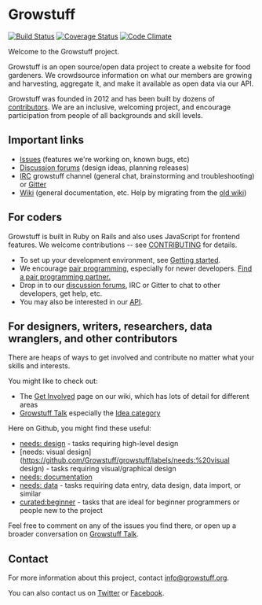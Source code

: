 # Growstuff

[![Build Status](https://travis-ci.org/Growstuff/growstuff.png)](https://travis-ci.org/Growstuff/growstuff)
[![Coverage Status](https://coveralls.io/repos/Growstuff/growstuff/badge.png)](https://coveralls.io/r/Growstuff/growstuff)
[![Code Climate](https://codeclimate.com/github/Growstuff/growstuff/badges/gpa.svg)](https://codeclimate.com/github/Growstuff/growstuff)

Welcome to the Growstuff project.

Growstuff is an open source/open data project to create a website for
food gardeners.  We crowdsource information on what our members are
growing and harvesting, aggregate it, and make it available as open data
via our API.

Growstuff was founded in 2012 and has been built by dozens of
[contributors](CONTRIBUTORS.md).  We are an inclusive, welcoming project, and
encourage participation from people of all backgrounds and skill levels.

## Important links

* [Issues](http://github.com/Growstuff/growstuff/issues) (features we're
  working on, known bugs, etc)
* [Discussion forums](http://talk.growstuff.org/) (design ideas, planning releases)
* [IRC](https://webchat.freenode.net/) growstuff channel (general chat, brainstorming and troubleshooting) or [Gitter](https://gitter.im/Growstuff/growstuff)
* [Wiki](https://github.com/Growstuff/growstuff/wiki) (general documentation, etc. Help by migrating from the [old wiki](https://web.archive.org/web/*/wiki.growstuff.org))

## For coders

Growstuff is built in Ruby on Rails and also uses JavaScript for
frontend features. We welcome contributions -- see
[CONTRIBUTING](CONTRIBUTING.md) for details.

* To set up your development environment, see [Getting started](https://github.com/Growstuff/growstuff/wiki/New-contributor-guide).
* We encourage [pair programming](http://wiki.growstuff.org/index.php/Pairing), especially for newer developers. [Find a pair programming partner.](http://talk.growstuff.org/t/find-a-pair-programming-partner/13)
* Drop in to our [discussion forums](http://talk.growstuff.org/), IRC or Gitter to chat to other developers, get help, etc.
* You may also be interested in our [API](https://github.com/Growstuff/growstuff/wiki/API).

## For designers, writers, researchers, data wranglers, and other contributors

There are heaps of ways to get involved and contribute no matter what
your skills and interests.

You might like to check out:

* The [Get Involved](http://wiki.growstuff.org/index.php/Get_involved)
  page on our wiki, which has lots of detail for different areas
* [Growstuff Talk](http://talk.growstuff.org/) especially the [Idea category](http://talk.growstuff.org/c/idea)

Here on Github, you might find these useful:

* [needs: design](https://github.com/Growstuff/growstuff/labels/needs:%20design) - tasks requiring high-level design
* [needs: visual design](https://github.com/Growstuff/growstuff/labels/needs:%20visual design) - tasks requiring visual/graphical design
* [needs: documentation](https://github.com/Growstuff/growstuff/labels/needs:%20documentation)
* [needs: data](https://github.com/Growstuff/growstuff/labels/needs:%20data) - tasks requiring data entry, data design, data import, or similar
* [curated:beginner](https://github.com/Growstuff/growstuff/labels/curated:%20beginner) - tasks that are ideal for beginner programmers or people new to the project

Feel free to comment on any of the issues you find there, or open up a broader conversation on [Growstuff Talk](http://talk.growstuff.org).

## Contact

For more information about this project, contact [info@growstuff.org](mailto:info@growstuff.org).

You can also contact us on [Twitter](http://twitter.com/growstufforg/) or
[Facebook](https://www.facebook.com/pages/Growstuff/1531133417099494).

